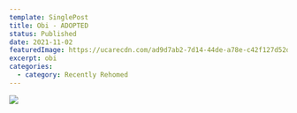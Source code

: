 ```yaml
---
template: SinglePost
title: Obi - ADOPTED
status: Published
date: 2021-11-02
featuredImage: https://ucarecdn.com/ad9d7ab2-7d14-44de-a78e-c42f127d52d5/-/crop/536x407/136,76/-/preview/
excerpt: obi
categories:
  - category: Recently Rehomed
---
```



![](https://ucarecdn.com/30c7ce99-5dd8-4144-baa5-40950b86a36d/-/crop/551x796/114,0/-/preview/)